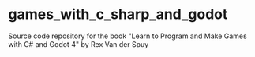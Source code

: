 # games_with_c_sharp_and_godot
Source code repository for the book "Learn to Program and Make Games with C# and Godot 4" by Rex Van der Spuy
